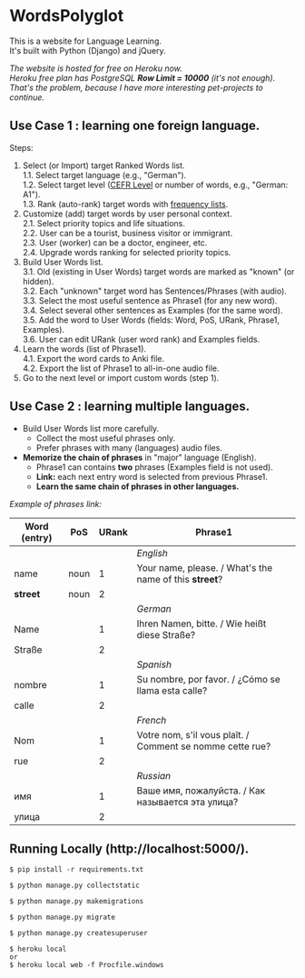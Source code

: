 # WordsPolyglot

This is a website for Language Learning.  
It's built with Python (Django) and jQuery.  

*The website is hosted for free on Heroku now.*  
*Heroku free plan has PostgreSQL* ***Row Limit = 10000*** *(it's not enough).*  
*That's the problem, because I have more interesting pet-projects to continue.*  

## Use Case 1 : learning one foreign language.

Steps:
1. Select (or Import) target Ranked Words list.  
    1.1. Select target language (e.g., "German").  
    1.2. Select target level ([CEFR Level](https://en.wikipedia.org/wiki/Common_European_Framework_of_Reference_for_Languages) or number of words, e.g., "German: A1").  
    1.3. Rank (auto-rank) target words with [frequency lists](https://en.wiktionary.org/wiki/Wiktionary:Frequency_lists).  
2. Customize (add) target words by user personal context.  
    2.1. Select priority topics and life situations.  
    2.2. User can be a tourist, business visitor or immigrant.  
    2.3. User (worker) can be a doctor, engineer, etc.  
    2.4. Upgrade words ranking for selected priority topics.  
3. Build User Words list.  
    3.1. Old (existing in User Words) target words are marked as "known" (or hidden).  
    3.2. Each "unknown" target word has Sentences/Phrases (with audio).  
    3.3. Select the most useful sentence as Phrase1 (for any new word).  
    3.4. Select several other sentences as Examples (for the same word).  
    3.5. Add the word to User Words (fields: Word, PoS, URank, Phrase1, Examples).  
    3.6. User can edit URank (user word rank) and Examples fields.  
4. Learn the words (list of Phrase1).  
    4.1. Export the word cards to Anki file.  
    4.2. Export the list of Phrase1 to all-in-one audio file.  
5. Go to the next level or import custom words (step 1).  

## Use Case 2 : learning multiple languages.

* Build User Words list more carefully.
    * Collect the most useful phrases only.
    * Prefer phrases with many (languages) audio files.
* **Memorize the chain of phrases** in "major" language (English).
    * Phrase1 can contains **two** phrases (Examples field is not used).
    * **Link:** each next entry word is selected from previous Phrase1.
    * **Learn the same chain of phrases in other languages.**

*Example of phrases link:*

Word (entry) | PoS | URank | Phrase1
------------ | --- | ----- | -------
             |     |       | *English*
name | noun | 1 | Your name, please. / What's the name of this **street**?
**street** | noun | 2 | 
             |     |       | *German*
Name | | 1 | Ihren Namen, bitte. / Wie heißt diese Straße?
Straße | | 2 | 
             |     |       | *Spanish*
nombre | | 1 | Su nombre, por favor. / ¿Cómo se llama esta calle?
calle | | 2 | 
             |     |       | *French*
Nom | | 1 | Votre nom, s'il vous plaît. / Comment se nomme cette rue?
rue | | 2 | 
             |     |       | *Russian*
имя | | 1 | Ваше имя, пожалуйста. / Как называется эта улица?
улица | | 2 | 

## Running Locally (http://localhost:5000/).

```
$ pip install -r requirements.txt

$ python manage.py collectstatic

$ python manage.py makemigrations

$ python manage.py migrate

$ python manage.py createsuperuser

$ heroku local
or
$ heroku local web -f Procfile.windows
```
